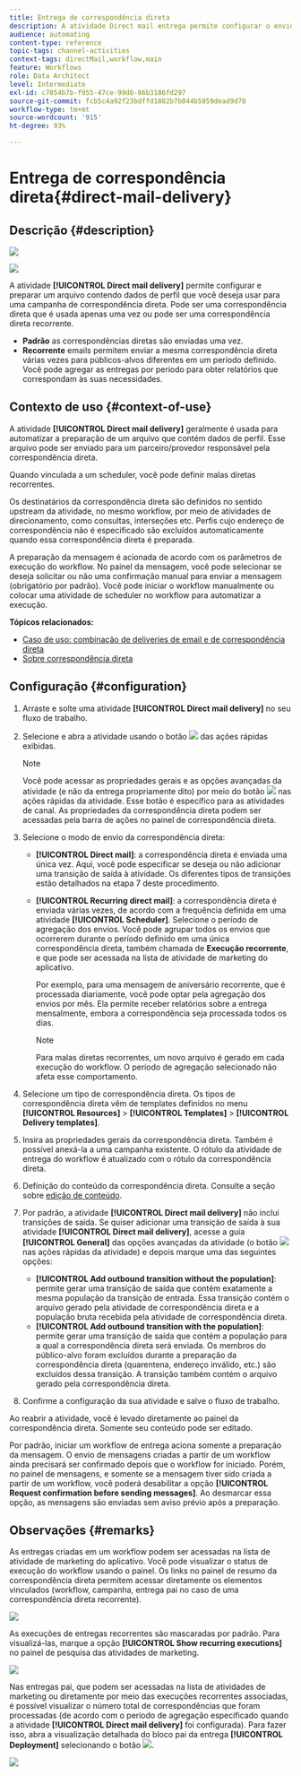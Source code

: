 ```yaml
---
title: Entrega de correspondência direta
description: A atividade Direct mail entrega permite configurar o envio de uma única correspondência direta de envio ou de uma correspondência direta recorrente em um workflow.
audience: automating
content-type: reference
topic-tags: channel-activities
context-tags: directMail,workflow,main
feature: Workflows
role: Data Architect
level: Intermediate
exl-id: c7854b7b-f955-47ce-99d6-86b3186fd297
source-git-commit: fcb5c4a92f23bdffd1082b7b044b5859dead9d70
workflow-type: tm+mt
source-wordcount: '915'
ht-degree: 93%

---
```


# Entrega de correspondência direta{#direct-mail-delivery}

## Descrição {#description}

![](assets/paper.png)

![](assets/recurrentpaper.png)

A atividade **[!UICONTROL Direct mail delivery]** permite configurar e preparar um arquivo contendo dados de perfil que você deseja usar para uma campanha de correspondência direta. Pode ser uma correspondência direta que é usada apenas uma vez ou pode ser uma correspondência direta recorrente.

* **Padrão** as correspondências diretas são enviadas uma vez.
* **Recorrente** emails permitem enviar a mesma correspondência direta várias vezes para públicos-alvos diferentes em um período definido. Você pode agregar as entregas por período para obter relatórios que correspondam às suas necessidades.

## Contexto de uso {#context-of-use}

A atividade **[!UICONTROL Direct mail delivery]** geralmente é usada para automatizar a preparação de um arquivo que contém dados de perfil. Esse arquivo pode ser enviado para um parceiro/provedor responsável pela correspondência direta.

Quando vinculada a um scheduler, você pode definir malas diretas recorrentes.

Os destinatários da correspondência direta são definidos no sentido upstream da atividade, no mesmo workflow, por meio de atividades de direcionamento, como consultas, interseções etc. Perfis cujo endereço de correspondência não é especificado são excluídos automaticamente quando essa correspondência direta é preparada.

A preparação da mensagem é acionada de acordo com os parâmetros de execução do workflow. No painel da mensagem, você pode selecionar se deseja solicitar ou não uma confirmação manual para enviar a mensagem (obrigatório por padrão). Você pode iniciar o workflow manualmente ou colocar uma atividade de scheduler no workflow para automatizar a execução.

**Tópicos relacionados:**

* [Caso de uso: combinação de deliveries de email e de correspondência direta](../../automating/using/coupling-email-direct-mail.md)
* [Sobre correspondência direta](../../channels/using/about-direct-mail.md)

## Configuração {#configuration}

1. Arraste e solte uma atividade **[!UICONTROL Direct mail delivery]** no seu fluxo de trabalho.
1. Selecione e abra a atividade usando o botão ![](assets/edit_darkgrey-24px.png) das ações rápidas exibidas.

   >[!NOTE]
   >
   >Você pode acessar as propriedades gerais e as opções avançadas da atividade (e não da entrega propriamente dito) por meio do botão ![](assets/dlv_activity_params-24px.png) nas ações rápidas da atividade. Esse botão é específico para as atividades de canal. As propriedades da correspondência direta podem ser acessadas pela barra de ações no painel de correspondência direta.

1. Selecione o modo de envio da correspondência direta:

   * **[!UICONTROL Direct mail]**: a correspondência direta é enviada uma única vez. Aqui, você pode especificar se deseja ou não adicionar uma transição de saída à atividade. Os diferentes tipos de transições estão detalhados na etapa 7 deste procedimento.
   * **[!UICONTROL Recurring direct mail]**: a correspondência direta é enviada várias vezes, de acordo com a frequência definida em uma atividade **[!UICONTROL Scheduler]**. Selecione o período de agregação dos envios. Você pode agrupar todos os envios que ocorrerem durante o período definido em uma única correspondência direta, também chamada de **Execução recorrente**, e que pode ser acessada na lista de atividade de marketing do aplicativo.

     Por exemplo, para uma mensagem de aniversário recorrente, que é processada diariamente, você pode optar pela agregação dos envios por mês. Ela permite receber relatórios sobre a entrega mensalmente, embora a correspondência seja processada todos os dias.

     >[!NOTE]
     >
     >Para malas diretas recorrentes, um novo arquivo é gerado em cada execução do workflow. O período de agregação selecionado não afeta esse comportamento.

1. Selecione um tipo de correspondência direta. Os tipos de correspondência direta vêm de templates definidos no menu **[!UICONTROL Resources]** > **[!UICONTROL Templates]** > **[!UICONTROL Delivery templates]**.
1. Insira as propriedades gerais da correspondência direta. Também é possível anexá-la a uma campanha existente. O rótulo da atividade de entrega do workflow é atualizado com o rótulo da correspondência direta.
1. Definição do conteúdo da correspondência direta. Consulte a seção sobre [edição de conteúdo](../../designing/using/personalization.md).
1. Por padrão, a atividade **[!UICONTROL Direct mail delivery]** não inclui transições de saída. Se quiser adicionar uma transição de saída à sua atividade **[!UICONTROL Direct mail delivery]**, acesse a guia **[!UICONTROL General]** das opções avançadas da atividade (o botão ![](assets/dlv_activity_params-24px.png) nas ações rápidas da atividade) e depois marque uma das seguintes opções:

   * **[!UICONTROL Add outbound transition without the population]**: permite gerar uma transição de saída que contém exatamente a mesma população da transição de entrada. Essa transição contém o arquivo gerado pela atividade de correspondência direta e a população bruta recebida pela atividade de correspondência direta.
   * **[!UICONTROL Add outbound transition with the population]**: permite gerar uma transição de saída que contém a população para a qual a correspondência direta será enviada. Os membros do público-alvo foram excluídos durante a preparação da correspondência direta (quarentena, endereço inválido, etc.) são excluídos dessa transição. A transição também contém o arquivo gerado pela correspondência direta.

1. Confirme a configuração da sua atividade e salve o fluxo de trabalho.

Ao reabrir a atividade, você é levado diretamente ao painel da correspondência direta. Somente seu conteúdo pode ser editado.

Por padrão, iniciar um workflow de entrega aciona somente a preparação da mensagem. O envio de mensagens criadas a partir de um workflow ainda precisará ser confirmado depois que o workflow for iniciado. Porém, no painel de mensagens, e somente se a mensagem tiver sido criada a partir de um workflow, você poderá desabilitar a opção **[!UICONTROL Request confirmation before sending messages]**. Ao desmarcar essa opção, as mensagens são enviadas sem aviso prévio após a preparação.

## Observações {#remarks}

As entregas criadas em um workflow podem ser acessadas na lista de atividade de marketing do aplicativo. Você pode visualizar o status de execução do workflow usando o painel. Os links no painel de resumo da correspondência direta permitem acessar diretamente os elementos vinculados (workflow, campanha, entrega pai no caso de uma correspondência direta recorrente).

![](assets/wkf_display_parent_elements_direct_mail.png)

As execuções de entregas recorrentes são mascaradas por padrão. Para visualizá-las, marque a opção **[!UICONTROL Show recurring executions]** no painel de pesquisa das atividades de marketing.

![](assets/wkf_display_recurrent_executions_direct_mail.png)

Nas entregas pai, que podem ser acessadas na lista de atividades de marketing ou diretamente por meio das execuções recorrentes associadas, é possível visualizar o número total de correspondências que foram processadas (de acordo com o período de agregação especificado quando a atividade **[!UICONTROL Direct mail delivery]** foi configurada). Para fazer isso, abra a visualização detalhada do bloco pai da entrega **[!UICONTROL Deployment]** selecionando o botão ![](assets/wkf_dlv_detail_button.png).

![](assets/wkf_display_recurrent_executions_3_direct_mail.png)
